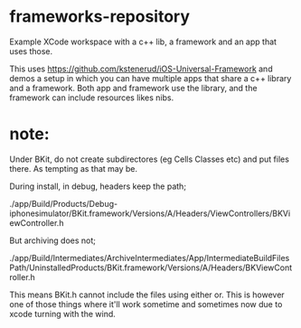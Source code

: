 frameworks-repository
=====================

Example XCode workspace with a c++ lib, a framework and an app that
uses those.

This uses https://github.com/kstenerud/iOS-Universal-Framework and
demos a setup in which you can have multiple apps that share a c++
library and a framework. Both app and framework use the library, and
the framework can include resources likes nibs.


note:
=====

Under BKit, do not create subdirectores (eg Cells Classes etc) and put files there. As tempting as that may be.

During install, in debug, headers keep the path;

./app/Build/Products/Debug-iphonesimulator/BKit.framework/Versions/A/Headers/ViewControllers/BKViewController.h

But archiving does not;

./app/Build/Intermediates/ArchiveIntermediates/App/IntermediateBuildFilesPath/UninstalledProducts/BKit.framework/Versions/A/Headers/BKViewController.h

This means BKit.h cannot include the files using either or. This is
however one of those things where it'll work sometime and sometimes
now due to xcode turning with the wind.
